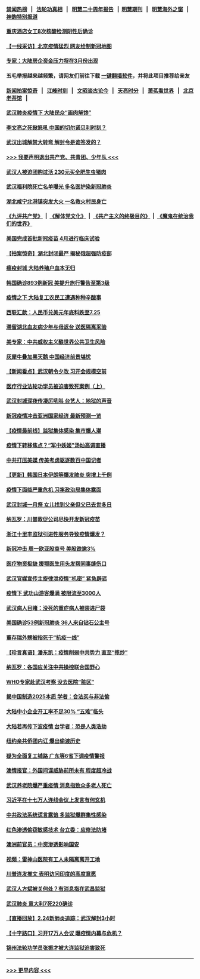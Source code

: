 #### [禁闻热榜](热点新闻.md?=0)  &nbsp;&nbsp;|&nbsp;&nbsp; [法轮功真相](https://github.com/gfw-breaker/truth/blob/master/README.md?=0) &nbsp;&nbsp;|&nbsp;&nbsp; [明慧二十周年报告](https://github.com/gfw-breaker/mh-reports/blob/master/README.md?=0) &nbsp;&nbsp;|&nbsp;&nbsp;[明慧期刊](https://github.com/gfw-breaker/mh-qikan) &nbsp;&nbsp;|&nbsp;&nbsp; [明慧海外之窗](https://github.com/gfw-breaker/mh-news/blob/master/README.md?=0) &nbsp;&nbsp;|&nbsp;&nbsp; [神韵特别报道](https://github.com/gfw-breaker/mh-news/blob/master/shenyun.md?=0)
#### [重庆酒店女工8次核酸检测阴性后确诊](../pages/nsc413/n11894459.md?t=02251831) 
#### [【一线采访】北京疫情猛烈 网友绘制新冠地图](../pages/nsc413/n11894212.md?t=02251831) 
#### [专家：大陆房企资金压力将在3月份出现](../pages/nsc413/n11893799.md?t=02251831) 
#### 五毛举报越来越频繁，请网友们前往下载 [一键翻墙软件](https://github.com/gfw-breaker/ssr-accounts)，并将此项目推荐给亲友
#### [新闻拍案惊奇](https://github.com/gfw-breaker/banned-news/blob/master/pages/link4.md) &nbsp;&nbsp;|&nbsp;&nbsp; [江峰时刻](https://github.com/gfw-breaker/banned-news/blob/master/pages/link4.md) &nbsp;&nbsp;|&nbsp;&nbsp; [文昭谈古论今](https://github.com/gfw-breaker/banned-news/blob/master/pages/link4.md) &nbsp;&nbsp;|&nbsp;&nbsp; [天亮时分](https://github.com/gfw-breaker/banned-news/blob/master/pages/link4.md) &nbsp;&nbsp;|&nbsp;&nbsp; [萧茗看世界](https://github.com/gfw-breaker/banned-news/blob/master/pages/link4.md) &nbsp;&nbsp;|&nbsp;&nbsp; [北京老茶馆](https://github.com/gfw-breaker/banned-news/blob/master/pages/link4.md) &nbsp;&nbsp;|&nbsp;&nbsp; 
#### [武汉肺炎疫情下 大陆民众“画肉解馋”](../pages/nsc413/n11894035.md?t=02251831) 
#### [李文亮之死掀怒吼 中国的切尔诺贝利时刻？](../pages/nsc413/n11893777.md?t=02251831) 
#### [武汉出城解禁大转弯 解封令是谁签发的？](../pages/nsc413/n11894036.md?t=02251831) 
#### [>>> 我要声明退出共产党、共青团、少年队 <<<](https://github.com/begood0513/goodnews/blob/master/quit/letter.md) 
#### [武汉人被迫团购过活 230元买全肥生虫猪肉](../pages/nsc413/n11893802.md?t=02251831) 
#### [武汉福利院死亡名单曝光 多名医护染新冠肺炎](../pages/nsc413/n11893680.md?t=02251831) 
#### [湖北咸宁北港镇突发大火 一名救火村民身亡](../pages/nsc413/n11893921.md?t=02251831) 
#### [《九评共产党》](https://github.com/begood0513/9ping.md/blob/master/README.md) &nbsp;|&nbsp; [《解体党文化》](../../../../jtdwh.md/blob/master/README.md)  &nbsp;|&nbsp; [《共产主义的终极目的》](../../../../gczydzjmd.md/blob/master/README.md) &nbsp;|&nbsp; [《魔鬼在统治我们的世界》](../../../../mgztzwmdsj.md/blob/master/README.md) 
#### [美国完成首批新冠疫苗 4月进行临床试验](../pages/nsc413/n11893526.md?t=02251831) 
#### [【拍案惊奇】湖北封闭最严 揭秘俄超强防疫部](../pages/nsc413/n11893753.md?t=02251831) 
#### [瘟疫封城 大陆养殖户血本无归](../pages/nsc413/n11893705.md?t=02251831) 
#### [韩国确诊893例新冠 美提升旅行警告至第3级](../pages/nsc413/n11893662.md?t=02251831) 
#### [疫情之下 大陆复工农民工遭遇种种辛酸事](../pages/nsc413/n11893150.md?t=02251831) 
#### [西联汇款：人民币兑美元年底料跌至7.25](../pages/nsc413/n11893520.md?t=02251831) 
#### [滞留湖北血友病少年与母返台 送医隔离采验](../pages/nsc413/n11893532.md?t=02251831) 
#### [美专家：中共威权主义酿世界公共卫生风险](../pages/nsc413/n11893474.md?t=02251831) 
#### [灰犀牛叠加黑天鹅 中国经济前景堪忧](../pages/nsc413/n11893495.md?t=02251831) 
#### [【新闻看点】武汉朝令夕改 习开会规模空前](../pages/nsc413/n11892858.md?t=02251831) 
#### [医疗行业法轮功学员被迫害致死案例（上）](../pages/nsc413/n11883051.md?t=02251831) 
#### [武汉封城深夜传凄厉吼叫 台艺人：地狱的声音](../pages/nsc413/n11893329.md?t=02251831) 
#### [新冠疫情冲击亚洲国家经济 最新预测一览](../pages/nsc413/n11893339.md?t=02251831) 
#### [【疫情最前线】监狱集体感染 集市爆人潮](../pages/nsc413/n11893181.md?t=02251831) 
#### [疫情下转移焦点？“军中妖姬”汤灿高调直播](../pages/nsc413/n11893023.md?t=02251831) 
#### [中共打压美媒 传美考虑驱逐数百中国记者](../pages/nsc413/n11893178.md?t=02251831) 
#### [【更新】韩国日本伊朗等爆发肺炎 突增上千例](../pages/nsc413/n11890652.md?t=02251831) 
#### [疫情下面临严重危机  习率政治局集体露面](../pages/nsc413/n11893305.md?t=02251831) 
#### [武汉封城一月祭 女儿找到父亲但父已去世多日](../pages/nsc413/n11893232.md?t=02251831) 
#### [纳瓦罗：川普敦促公司尽快开发新冠疫苗](../pages/nsc413/n11893211.md?t=02251831) 
#### [浙江十里丰监狱引进性服务导致疫情爆发？](../pages/nsc413/n11892816.md?t=02251831) 
#### [新冠冲击 周一欧亚股哀号 美股跌逾3%](../pages/nsc413/n11892648.md?t=02251831) 
#### [医疗物资极缺 援鄂医生用头发帮同事缝伤口](../pages/nsc413/n11893161.md?t=02251831) 
#### [武汉官媒宣传主旋律泄疫情“机密” 紧急辟谣](../pages/nsc413/n11893026.md?t=02251831) 
#### [疫情下 武功山游客爆满 被限流至3000人](../pages/nsc413/n11892959.md?t=02251831) 
#### [武汉病人目睹：没死的重症病人被装进尸袋](../pages/nsc413/n11892728.md?t=02251831) 
#### [美国确诊53例新冠肺炎 36人来自钻石公主号](../pages/nsc413/n11892877.md?t=02251831) 
#### [董存瑞外甥被指死于“抗疫一线”](../pages/nsc413/n11892559.md?t=02251831) 
#### [【珍言真语】潘东凯：疫情削弱中共势力 直至“揽炒”](../pages/nsc413/n11892866.md?t=02251831) 
#### [纳瓦罗：各国应关注中共操控联合国野心](../pages/nsc413/n11892856.md?t=02251831) 
#### [WHO专家赴武汉考察 没去医院“脏区”](../pages/nsc413/n11892736.md?t=02251831) 
#### [揭中国制造2025本质 学者：合法买与非法偷](../pages/nsc413/n11892146.md?t=02251831) 
#### [大陆中小企业开工率不足30% “五难”临头](../pages/nsc413/n11892702.md?t=02251831) 
#### [大陆若再传下波疫情 台学者：恐是人类浩劫](../pages/nsc413/n11892202.md?t=02251831) 
#### [纽约亲共侨团内讧 爆出偷渡历史](../pages/nsc413/n11891235.md?t=02251831) 
#### [疑为全面复工铺路 广东等6省下调疫情警报](../pages/nsc413/n11892716.md?t=02251831) 
#### [澳情报官：外国间谍威胁前所未有 程度超冷战](../pages/nsc413/n11892672.md?t=02251831) 
#### [武汉养老院爆严重疫情 消息指致众多老人死亡](../pages/nsc413/n11892451.md?t=02251831) 
#### [习近平在十七万人连线会议上发言有何玄机](../pages/nsc413/n11892603.md?t=02251831) 
#### [中共政法系统谎言露馅 多监狱爆群集性感染](../pages/nsc413/n11890720.md?t=02251831) 
#### [红色渗透偷窃敏感技术 台立委：应修法防堵](../pages/nsc413/n11892337.md?t=02251831) 
#### [澳洲前官员：中资渗透影响国安](../pages/nsc413/n11892279.md?t=02251831) 
#### [视频：雷神山医院有工人未隔离离开工地](../pages/nsc413/n11892113.md?t=02251831) 
#### [川普连发推文 表明访问印度的高度意愿](../pages/nsc413/n11891927.md?t=02251831) 
#### [武汉人方斌被关何处？有消息指在武昌监狱](../pages/nsc413/n11891753.md?t=02251831) 
#### [武汉肺炎 意大利7死220确诊](../pages/nsc413/n11892166.md?t=02251831) 
#### [【直播回放】2.24新肺炎追踪：武汉解封3小时](../pages/nsc413/n11892242.md?t=02251831) 
#### [【十字路口】习开17万人会议 曝疫情内幕与危机？](../pages/nsc413/n11890795.md?t=02251831) 
#### [锦州法轮功学员张振才被大连监狱迫害致死](../pages/nsc413/n11892086.md?t=02251831) 

----
#### [ >>> 更早内容 <<< ](../indexes/nsc413-earlier.md)
